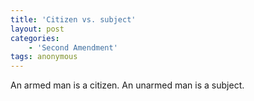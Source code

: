 ```yaml
---
title: 'Citizen vs. subject'
layout: post
categories:
    - 'Second Amendment'
tags: anonymous
---
```


An armed man is a citizen. An unarmed man is a subject.
